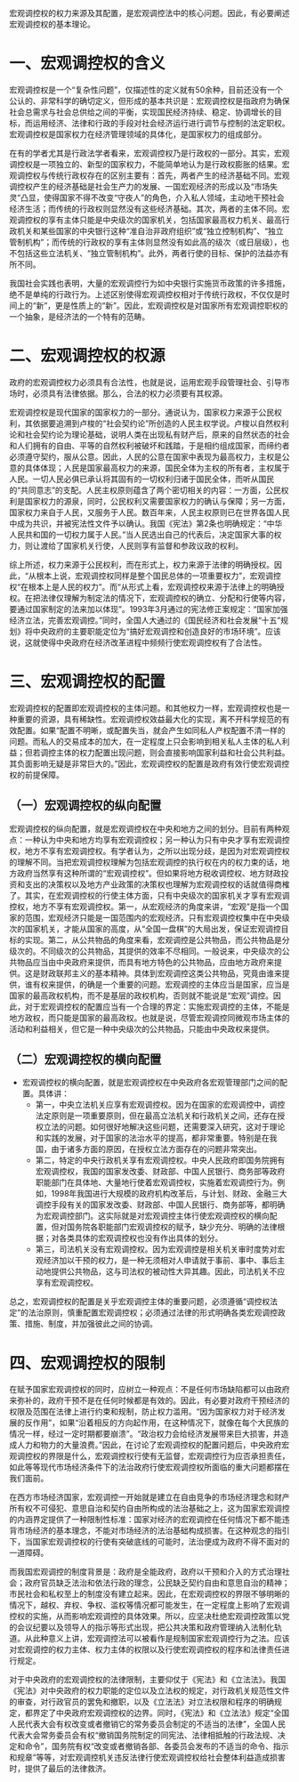 宏观调控权的权力来源及其配置，是宏观调控法中的核心问题。因此，有必要阐述宏观调控权的基本理论。
# 一、宏观调控权的含义
宏观调控权是一个“复杂性问题”，仅描述性的定义就有50余种，目前还没有一个公认的、非常科学的确切定义，但形成的基本共识是：宏观调控权是指政府为确保社会总需求与社会总供给之间的平衡，实现国民经济持续、稳定、协调增长的目标，而运用经济、法律和行政的手段对社会经济运行进行调节与控制的法定职权。宏观调控权是国家权力在经济管理领域的具体化，是国家权力的组成部分。

在有的学者尤其是行政法学者看来，宏观调控权乃是行政权的一部分。其实，宏观调控权是一项独立的、新型的国家权力，不能简单地认为是行政权膨胀的结果。宏观调控权与传统行政权存在的区别主要有：首先，两者产生的经济基础不同。宏观调控权产生的经济基础是社会生产力的发展、一国宏观经济的形成以及“市场失灵”凸显，使得国家不得不改变“守夜人”的角色，介入私人领域，主动地干预社会经济生活；而传统的行政权则显然没有这些经济基础。其次，两者的主体不同。宏观调控权的享有主体只能是中央级次的国家机关，包括国家最高权力机关、最高行政机关和某些国家的中央银行这种“准自治非政府组织”或“独立控制机构”、“独立管制机构”；而传统的行政权的享有主体则显然没有如此高的级次（或日层级），也不包括这些立法机关、“独立管制机构”。此外，两者行使的目标、保护的法益亦有所不同。

我国社会实践也表明，大量的宏观调控行为如中央银行实施货币政策的许多措施，绝不是单纯的行政行为。上述区别使得宏观调控权相对于传统行政权，不仅仅是时间上的“新”，更是性质上的“新”。因此，宏观调控权是对国家所有宏观调控职权的一个抽象，是经济法的一个特有的范畴。
# 二、宏观调控权的权源
政府的宏观调控权力必须具有合法性，也就是说，运用宏观手段管理社会、引导市场时，必须具有法律依据。那么，合法的权力必须要有其权源。

宏观调控权是现代国家的国家权力的一部分。通说认为，国家权力来源于公民权利，其依据要追溯到卢梭的“社会契约论”所创造的人民主权学说。卢梭以自然权利论和社会契约论为理论基础，说明人类在出现私有财产后，原来的自然状态的社会和人们拥有的自由、平等的自然权利被破坏和践踏，于是相约组成国家，而缔约者必须遵守契约，服从公意。因此，人民的公意在国家中表现为最高权力，主权是公意的具体体现；人民是国家最高权力的来源，国民全体为主权的所有者，主权属于人民。一切人民必俱已承认将其固有的一切权利归诸于国民全体，而听从国民的“共同意志”的支配。人民主权原则蕴含了两个密切相关的内容：一方面，公民权利是国家权力的源泉，同时，公民权利又需要国家权力的确认与保障；另一方面，国家权力来自于人民，又服务于人民。数百年来，人民主权原则已在世界各国人民中成为共识，并被宪法性文件予以确认。我国《宪法》第2条也明确规定：“中华人民共和国的一切权力属于人民。”当人民选出自己的代表后，决定国家大事的权力，则让渡给了国家机关行使，人民则享有监督和参政议政的权利。

综上所述，权力来源于公民权利，而在形式上，权力来源于法律的明确授权。因此，“从根本上说，宏观调控权同样是整个国民总体的一项重要权力”，宏观调控权“在根本上是人民的权力”。而“从形式上看，宏观调控权来源于法律上的明确授权。在把法律仅理解为制定法的情况下，宏观调控权的确立、分配和行使等内容，要通过国家制定的法来加以体现”。1993年3月通过的宪法修正案规定：“国家加强经济立法，完善宏观调控。”同时，全国人大通过的《国民经济和社会发展“十五”规划》将中央政府的主要职能定位为“搞好宏观调控和创造良好的市场环境”。应该说，这就使得中央政府在经济改革进程中频频行使宏观调控权有了合法性。
# 三、宏观调控权的配置
宏观调控权的配置即宏观调控权的主体问题。和其他权力一样，宏观调控权也是一种重要的资源，具有稀缺性。宏观调控权效益最大化的实现，离不开科学规范的有效配置。如果“配置不明晰，或配置失当，就会产生如同私人产权配置不清一样的问题。而私人的交易成本的加大，在一定程度上只会影响到相关私人主体的私人利益；但若调控主体的权力配置出现问题，则会直接影响国家利益和社会公共利益。其负面影响无疑是非常巨大的。”因此，宏观调控权的配置是政府有效行使宏观调控权的前提保障。
## （一）宏观调控权的纵向配置
宏观调控权的纵向配置，就是宏观调控权在中央和地方之间的划分。目前有两种观点：一种认为中央和地方均享有宏观调控权；另一种认为只有中央才享有宏观调控权，地方不享有宏观调控权。有学者认为，之所以出现分歧，是因为对宏观调控权的理解不同。当把宏观调控权理解为包括宏观调控的执行权在内的权力束的话，地方政府当然享有这种所谓的“宏观调控权”。但如果将地方税收调控权、地方财政投资和支出的决策权以及地方产业政策的决策权也理解为宏观调控权的话就值得商榷了。其实，在宏观调控权的行使主体方面，只有中央级次的国家机关才享有宏观调控权，地方不享有宏观调控权。第一，从宏观经济的角度来讲，“宏观”是指一个国家的范围，宏观经济只能是一国范围内的宏观经济。只有宏观调控权集中在中央级次的国家机关，才能从国家的高度，从“全国一盘棋”的大局出发，保证宏观调控目标的实现。第二，从公共物品的角度来看，宏观调控是公共物品，而公共物品是分级次的。不同级次的公共物品，其提供的效率不尽相同。一般说来，中央级次的公共物品应当由中央政府来提供，而具有地方特色的公共物品，应由地方政府来提供。这是财政联邦主义的基本精神。具体到宏观调控这类公共物品，究竟由谁来提供，谁有权来提供，的确是一个重要的问题。宏观调控的主体应当是国家，应当是国家的最高政权机构，而不是基层的政权机构，否则就不能说是“宏观”调控。因此，对于宏观调控权的配置应当有一个合理的界定：实施宏观调控的主体，不能是地方政权，而只能是国家的最高政权。也就是说，尽管宏观调控同微观市场主体的活动和利益相关，但它是一种中央级次的公共物品，只能由中央政权来提供。
## （二）宏观调控权的横向配置
- 宏观调控权的横向配置，就是宏观调控权在中央政府各宏观管理部门之间的配置。具体讲：
	- 第一，中央立法机关应享有宏观调控权。因为在国家的宏观调控中，调控法定原则是一项重要原则，但在最高立法机关和行政机关之间，还存在授权立法的问题。如何很好地解决这些问题，还需要深入研究，这对于理论和实践的发展，对于国家的法治水平的提高，都非常重要。特别是在我国，由于诸多方面的原因，在授权立法方面存在的问题非常突出。
	- 第二，特定的中央行政机关享有宏观调控权。中央人民政府即国务院拥有宏观调控权，我国的国家发改委、财政部、中国人民银行、商务部等政府职能部门在具体地、大量地行使着宏观调控权，实施着宏观调控行为。例如，1998年我国进行大规模的政府机构改革后，与计划、财政、金融三大调控手段有关的国家发改委、财政部、中国人民银行、商务部等，都明确为宏观调控部门。这实际就是对宏观调控主体行使宏观调控权的横向配置，但对国务院各职能部门宏观调控权的赋予，缺少充分、明确的法律根据；对各类具体的宏观调控权也没有作出具体的划分。
	- 第三，司法机关没有宏观调控权。因为宏观调控是相关机关审时度势对宏观经济加以干预的权力，是一种无须相对人申请就于事前、事中、事后主动地提供公共物品，这与司法权的被动性大异其趣。因此，司法机关不应享有宏观调控权。

总之，宏观调控权的配置是关乎宏观调控主体的重要问题，必须遵循“调控权法定”的法治原则，慎重配置宏观调控权；必须通过法律的形式明确各类宏观调控政策、措施、制度，并加强彼此之间的协调。
# 四、宏观调控权的限制
在赋予国家宏观调控权的同时，应树立一种观点：不是任何市场缺陷都可以由政府来弥补的，政府干预不是在任何时候都是有效的。因此，有必要对政府干预经济的权限及范围在法律上进行约束和规制，防止权力滥用。“因为国家权力对于经济发展的反作用”，如果“沿着相反的方向起作用，在这种情况下，就像在每个大民族的情况一样，经过一定时期都要崩溃”。“政治权力会给经济发展带来巨大损害，并造成人力和物力的大量浪费。”因此，在讨论了宏观调控权的配置问题后，中央政府宏观调控权的界限是什么，宏观调控权行使有无监督，宏观调控行为应否承担责任，如此等等现代市场经济条件下的法治政府行使宏观调控权所面临的重大问题都摆在我们面前。

在西方市场经济国家，宏观调控一开始就是建立在自由竞争的市场经济理念和财产所有权不可侵犯、意思自治和契约自由所构成的法治基础之上，这为国家宏观调控的内涵界定提供了一种限制性标准：国家对经济的宏观调控在任何情况下都不能违背市场经济的基本理念，不能对市场经济的法治基础构成损害。在这种观念的指引下，当国家宏观调控权的行使有突破底线的可能时，法治便成为政府不得不面对的一道障碍。

而我国宏观调控的制度背景是：政府是全能政府，政府以干预和介入的方式治理社会；政府官员缺乏法治和依法行政的理念，公民缺乏契约自由和意思自治的精神；市民社会和私权至上的制度没有建立起来。因此，在宏观调控权的界限不够明晰的情况下，越权、弃权、争权、滥权等情况都可能发生，在一定程度上影响了宏观调控权的实施，从而影响宏观调控的具体效果。所以，应坚决杜绝宏观调控政策以党的会议纪要以及领导人的指示等形式出现，把公共决策和政府管理纳入法制化轨道。从此种意义上讲，宏观调控法可以被看作是规制国家宏观调控行为之法。应该对宏观调控的权力主体、权力主体的权限以及行使宏观调控权的程序和法律责任进行规定。

对于中央政府的宏观调控权的法律限制，主要仰仗于《宪法》和《立法法》。我国《宪法》对中央政府的权力职能的定位以及立法权的规定，对行政机关规范性文件的审查，对行政官员的罢免和撤职，以及《立法法》对立法权限和程序的明确规定，都界定了中央政府宏观调控权的边界。同时，《宪法》和《立法法》规定“全国人民代表大会有权改变或者撤销它的常务委员会制定的不适当的法律”，全国人民代表大会常务委员会有权“撤销国务院制定的同宪法、法律相抵触的行政法规、决定和命令”，国务院有权“改变或者撤销各部、各委员会发布的不适当的命令、指示和规章”等等，对宏观调控机关违反法律行使宏观调控权给社会整体利益造成损害时，提供了最后的法律救济。